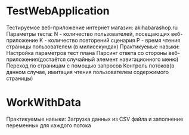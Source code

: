 # TestWebApplication

Тестируемое веб-приложение интернет магазин: akihabarashop.ru
Параметры теста: 
N - количество пользователей, посещающих веб-приложение
K - количество повторений сценария
P - время чтения страницы пользователем (в милисекундах)
Практикуемые навыки:
Настройка параметров тест плана
Парсинг ответа со стороны веб-приложения(достаётся случайный элемент навигационного меню)
Переход по страницам с помощью запросов
Контроль потоков(в данном случае, имитация чтения пользователем содержимого страницы)

# WorkWithData
Практикуемые навыки:
Загрузка данных из CSV файла и заполнение переменных для каждого потока
